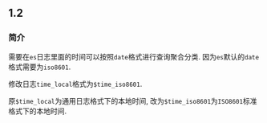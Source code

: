 ## 1.2

### 简介

需要在`es`日志里面的时间可以按照`date`格式进行查询聚合分类. 因为`es`默认的`date`格式需要为`iso8601`.

修改日志`time_local`格式为`$time_iso8601`.

原`$time_local`为通用日志格式下的本地时间, 改为`$time_iso8601`为`ISO8601`标准格式下的本地时间.
